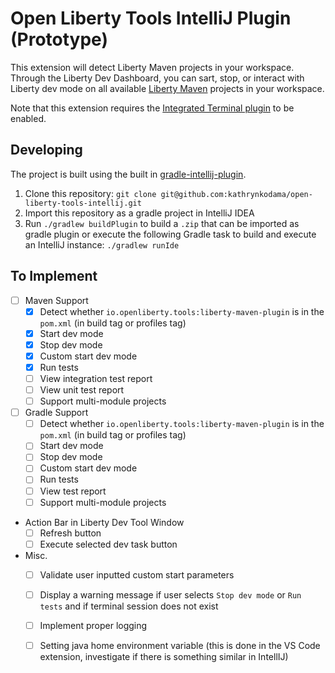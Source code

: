 # Open Liberty Tools IntelliJ Plugin (Prototype)

This extension will detect Liberty Maven projects in your
workspace.  Through the Liberty Dev Dashboard, you can sart,
stop, or interact with Liberty dev mode on all available 
[Liberty Maven](https://github.com/OpenLiberty/ci.maven/blob/master/docs/dev.md#dev) projects in your workspace.

Note that this extension requires the [Integrated Terminal plugin](https://plugins.jetbrains.com/plugin/13123-terminal) to be enabled.


## Developing
The project is built using the built in [gradle-intellij-plugin](https://github.com/JetBrains/gradle-intellij-plugin/).

1. Clone this repository: `git clone git@github.com:kathrynkodama/open-liberty-tools-intellij.git`
2. Import this repository as a gradle project in IntelliJ IDEA
3. Run `./gradlew buildPlugin` to build a `.zip` that can be imported as gradle plugin or execute the following Gradle task to build and execute an IntelliJ instance:
`./gradlew runIde`


## To Implement
- [ ] Maven Support
    - [x] Detect whether `io.openliberty.tools:liberty-maven-plugin` is in the `pom.xml` (in build tag or profiles tag)
    - [x] Start dev mode
    - [x] Stop dev mode
    - [x] Custom start dev mode
    - [x] Run tests
    - [ ] View integration test report
    - [ ] View unit test report
    - [ ] Support multi-module projects
    
- [ ] Gradle Support
    - [ ] Detect whether `io.openliberty.tools:liberty-maven-plugin` is in the `pom.xml` (in build tag or profiles tag)
    - [ ] Start dev mode
    - [ ] Stop dev mode
    - [ ] Custom start dev mode
    - [ ] Run tests
    - [ ] View test report
    - [ ] Support multi-module projects

- Action Bar in Liberty Dev Tool Window
    - [ ] Refresh button
    - [ ] Execute selected dev task button

- Misc.
    - [ ] Validate user inputted custom start parameters
    - [ ] Display a warning message if user selects `Stop dev mode` or `Run tests` and if terminal session does not exist
    - [ ] Implement proper logging
    - [ ] Setting java home environment variable (this is done in the VS Code extension, investigate if there is something similar in IntellIJ)
    
